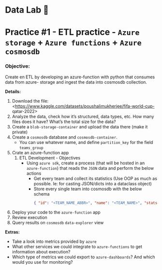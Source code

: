 # Data Lab 💾

# Practice #1 - ETL practice - `Azure storage` + `Azure functions` + `Azure cosmosdb`

### Objective:

Create en ETL by developing an azure-function with python that consumes data from azure- storage and ingest the data into cosmosdb collection.

__Details:__

1. Download the file: <https://www.kaggle.com/datasets/poushalimukherjee/fifa-world-cup- qatar-2022>
2. Analyze the data, check how it’s structured, data types, etc. How many files does it have? What’s the total size for the data?
3. Create a `blob-storage-container` and upload the data there (make it private)
4. Create a `cosmosdb` database and `cosmosdb-container`.
   - You can use whatever name, and define `partition_key` for the field `teams_group`
5. Crate an azure-function app
   1. ETL Development - Objectives 
      - Using `azure sdk`, create a process (that will be hosted in an `azure-function`) that reads the `JSON` data and perform the below actions
        - Get every team and collect its statistics (Use OOP as much as possible. Ie: for
        casting JSON/dicts into a dataclass object)
        - Store every single team into cosmosdb with the below schema
           ```JSON
           { "id": "<TEAM_NAME_ABBR>", "name": "<TEAM_NAME>", "stats": {"<PERFORMANCE>"} }
           ```
6. Deploy your code to the `azure-function` app
7. Review execution
8. Query results on `cosmosdb` `data-explorer` view

__Extras:__
- Take a look into metrics provided by `azure`
- What other services we could integrate to `azure-functions` to get information about
execution?
- Which type of metrics we could export to `azure-dashboards`? And which would you use for
monitoring?
